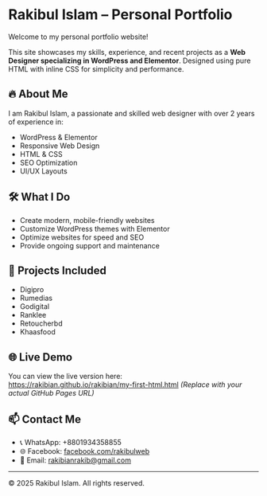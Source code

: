 # Rakibul Islam – Personal Portfolio

Welcome to my personal portfolio website!

This site showcases my skills, experience, and recent projects as a **Web Designer specializing in WordPress and Elementor**. Designed using pure HTML with inline CSS for simplicity and performance.

## 🔥 About Me
I am Rakibul Islam, a passionate and skilled web designer with over 2 years of experience in:
- WordPress & Elementor
- Responsive Web Design
- HTML & CSS
- SEO Optimization
- UI/UX Layouts

## 🛠 What I Do
- Create modern, mobile-friendly websites
- Customize WordPress themes with Elementor
- Optimize websites for speed and SEO
- Provide ongoing support and maintenance

## 💼 Projects Included
- Digipro
- Rumedias
- Godigital
- Ranklee
- Retoucherbd
- Khaasfood

## 🌐 Live Demo
You can view the live version here:  
https://rakibian.github.io/rakibian/my-first-html.html
_(Replace with your actual GitHub Pages URL)_

## 📫 Contact Me
- 📞 WhatsApp: +8801934358855
- 🌐 Facebook: [facebook.com/rakibulweb](https://facebook.com)
- 📧 Email: rakibianrakib@gmail.com

---

© 2025 Rakibul Islam. All rights reserved.
